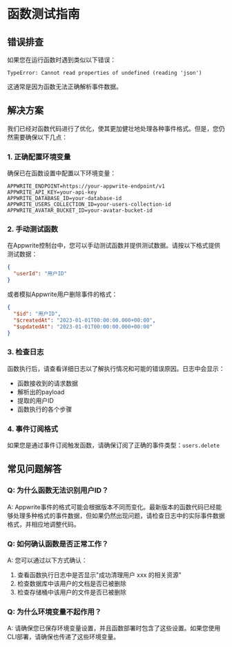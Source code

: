 # 函数测试指南

## 错误排查

如果您在运行函数时遇到类似以下错误：

```
TypeError: Cannot read properties of undefined (reading 'json')
```

这通常是因为函数无法正确解析事件数据。

## 解决方案

我们已经对函数代码进行了优化，使其更加健壮地处理各种事件格式。但是，您仍然需要确保以下几点：

### 1. 正确配置环境变量

确保已在函数设置中配置以下环境变量：

```
APPWRITE_ENDPOINT=https://your-appwrite-endpoint/v1
APPWRITE_API_KEY=your-api-key
APPWRITE_DATABASE_ID=your-database-id
APPWRITE_USERS_COLLECTION_ID=your-users-collection-id
APPWRITE_AVATAR_BUCKET_ID=your-avatar-bucket-id
```

### 2. 手动测试函数

在Appwrite控制台中，您可以手动测试函数并提供测试数据。请按以下格式提供测试数据：

```json
{
  "userId": "用户ID"
}
```

或者模拟Appwrite用户删除事件的格式：

```json
{
  "$id": "用户ID",
  "$createdAt": "2023-01-01T00:00:00.000+00:00",
  "$updatedAt": "2023-01-01T00:00:00.000+00:00"
}
```

### 3. 检查日志

函数执行后，请查看详细日志以了解执行情况和可能的错误原因。日志中会显示：

- 函数接收到的请求数据
- 解析出的payload
- 提取的用户ID
- 函数执行的各个步骤

### 4. 事件订阅格式

如果您是通过事件订阅触发函数，请确保订阅了正确的事件类型：`users.delete`

## 常见问题解答

### Q: 为什么函数无法识别用户ID？

A: Appwrite事件的格式可能会根据版本不同而变化。最新版本的函数代码已经能够处理多种格式的事件数据，但如果仍然出现问题，请检查日志中的实际事件数据格式，并相应地调整代码。

### Q: 如何确认函数是否正常工作？

A: 您可以通过以下方式确认：
1. 查看函数执行日志中是否显示"成功清理用户 xxx 的相关资源"
2. 检查数据库中该用户的文档是否已被删除
3. 检查存储桶中该用户的文件是否已被删除

### Q: 为什么环境变量不起作用？

A: 请确保您已保存环境变量设置，并且函数部署时包含了这些设置。如果您使用CLI部署，请确保也传递了这些环境变量。